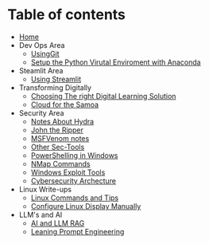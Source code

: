 # Table of contents

* [Home](README.md)
* Dev Ops Area
  * [UsingGit](usinggit.md)
  * [Setup the Python Virutal Enviroment with Anaconda](install\_anaconda\_pythonvirtualenv.md)
* Steamlit Area
  * [Using Streamlit](using\_streamlit.md)
* Transforming Digitally 
  * [Choosing The right Digital Learning Solution](choosing-the-right-digital-learning-solution.md)
  * [Cloud for the Samoa](cloud-for-the-samoa.md)
* Security Area
  * [Notes About Hydra](hydra_notes.md)
  * [John the Ripper](John-the-Ripper-notes.md)
  * [MSFVenom notes](msfvenom_notes.md)
  * [Other Sec-Tools](OtherSecTools.md)
  * [PowerShelling in Windows](Powershelling_in_Windows.md)
  * [NMap Commands](useful_Nmap_Commands.md)
  * [Windows Exploit Tools](Windows_Exploit_tools.md)
  * [Cybersecurity Archecture](Cybersecurity_Architechture_Notes.md)
* Linux Write-ups 
  * [Linux Commands and Tips](LinuxTipsandTools.md)
  * [Configure Linux Display Manually](Manual_graphicDisplaySetting_Linux.md)
* LLM's and AI 
  * [AI and LLM RAG](RAG_in_AI_n_LLM.md)
  * [Leaning Prompt Engineering](LearningAboutPromptEngineering.md)